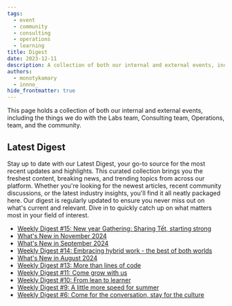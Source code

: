 ```yaml
---
tags:
  - event
  - community
  - consulting
  - operations
  - learning
title: Digest
date: 2023-12-11
description: A collection of both our internal and external events, including the things we do with the Labs team, Consulting team, Operations, team, and the community.
authors:
  - monotykamary
  - innno_
hide_frontmatter: true
---
```


This page holds a collection of both our internal and external events, including the things we do with the Labs team, Consulting team, Operations, team, and the community.

## Latest Digest

Stay up to date with our Latest Digest, your go-to source for the most recent updates and highlights. This curated collection brings you the freshest content, breaking news, and trending topics from across our platform. Whether you're looking for the newest articles, recent community discussions, or the latest industry insights, you'll find it all neatly packaged here. Our digest is regularly updated to ensure you never miss out on what's current and relevant. Dive in to quickly catch up on what matters most in your field of interest.

- [Weekly Digest #15: New year Gathering: Sharing Tết, starting strong](/updates/digest/15-new-year-gathering)
- [What's New in November 2024](/updates/changelog/2024-whats-new-november)
- [What's New in September 2024](/updates/changelog/2024-whats-new-september)
- [Weekly Digest #14: Embracing hybrid work - the best of both worlds](/updates/digest/14-back-to-the-office)
- [What's New in August 2024](/updates/changelog/2024-whats-new-august)
- [Weekly Digest #13: More than lines of code](/updates/digest/13-more-than-lines-of-code)
- [Weekly Digest #11: Come grow with us](/updates/digest/11-come-grow-with-us)
- [Weekly Digest #10: From lean to learner](/updates/digest/10-from-lean-to-learner)
- [Weekly Digest #9: A little more speed for summer](/updates/digest/9-a-little-more-speed-for-summer)
- [Weekly Digest #6: Come for the conversation, stay for the culture](/updates/digest/6-stay-for-the-culture)